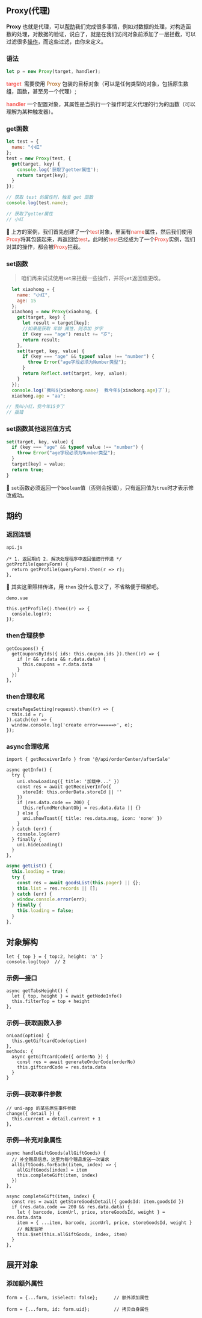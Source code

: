 ## Proxy(代理)

**Proxy** 也就是代理，可以[帮助](https://www.jianshu.com/p/77eaaf34e732)我们完成很多事情，例如对数据的处理，对构造函数的处理，对数据的验证，说白了，就是在我们访问对象前添加了一层拦截，可以过滤很多[操作](https://developer.mozilla.org/zh-CN/docs/Web/JavaScript/Reference/Global_Objects/Proxy)，而这些过滤，由你来定义。



### 语法

```javascript
let p = new Proxy(target, handler);
```

<span style="color: #f7534f;font-weight:600">target  </span>需要使用 <span style="color: #a50">Proxy</span> 包装的目标对象（可以是任何类型的对象，包括原生数组，函数，甚至另一个代理）;

<span style="color: #f7534f;font-weight:600">handler </span>一个配置对象，其属性是当执行一个操作时定义代理的行为的函数（可以理解为某种触发器）。



### get函数

```javascript
let test = {
  name: "小红"
};
test = new Proxy(test, {
  get(target, key) {
    console.log('获取了getter属性');
    return target[key];
  }
});

// 获取 test 的属性时，触发 get 函数
console.log(test.name);

// 获取了getter属性
// 小红
```

:turtle: 上方的案例，我们首先创建了一个<span style="color: #e63e31">test</span>对象，里面有<span style="color: #e63e31">name</span>属性，然后我们使用<span style="color: #e63e31">Proxy</span>将其包装起来，再返回给<span style="color: #e63e31">test</span>，此时的<span style="color: #e63e31">test</span>已经成为了一个<span style="color: #e63e31">Proxy</span>实例，我们对其的操作，都会被<span style="color: #e63e31">Proxy</span>拦截。



### set函数

>  咱们再来试试使用`set`来拦截一些操作，并将`get`返回值更改。

```javascript
  let xiaohong = {
    name: "小红",
    age: 15
  };
  xiaohong = new Proxy(xiaohong, {
    get(target, key) {
      let result = target[key];
      //如果是获取 年龄 属性，则添加 岁字
      if (key === "age") result += "岁";
      return result;
    },
    set(target, key, value) {
      if (key === "age" && typeof value !== "number") {
        throw Error("age字段必须为Number类型");
      }
      return Reflect.set(target, key, value);
    }
  });
  console.log(`我叫${xiaohong.name}  我今年${xiaohong.age}了`);
  xiaohong.age = "aa";

// 我叫小红，我今年15岁了
// 报错
```



### set函数其他返回值方式

```javascript
set(target, key, value) {
  if (key === "age" && typeof value !== "number") {
    throw Error("age字段必须为Number类型");
  }
  target[key] = value;
  return true;
}
```

:ghost: `set`函数必须返回一个`boolean`值（否则会报错），只有返回值为`true`时才表示修改成功。



## 期约

### 返回连锁

`api.js`

```react
/* 1. 返回期约 2. 解决处理程序中返回值进行传递 */
getProfile(queryForm) {
  return getProfile(queryForm).then(r => r);
},
```

:ghost: 其实这里照样传递，用 `then` 没什么意义了，不省略便于理解吧。

`demo.vue`

```react
this.getProfile().then((r) => {
  console.log(r);
});
```



### then合理获参

```react
getCoupons() {
  getCouponsByIds({ ids: this.coupon.ids }).then((r) => {
    if (r && r.data && r.data.data) {
      this.coupons = r.data.data
    }
  })
},
```



### then合理收尾

```react
createPageSetting(request).then((r) => {
  this.id = r;
}).catch((e) => {
  window.console.log('create error======>', e);
});
```



### async合理收尾

```react
import { getReceiverInfo } from '@/api/orderCenter/afterSale'

async getInfo() {
  try {
    uni.showLoading({ title: '加载中...' })
    const res = await getReceiverInfo({
      storeId: this.orderData.storeId || ''
    })
    if (res.data.code == 200) {
      this.refundMerchantObj = res.data.data || {}
    } else {
      uni.showToast({ title: res.data.msg, icon: 'none' })
    }
  } catch (err) {
    console.log(err)
  } finally {
    uni.hideLoading()
  }
},
```



```javascript
async getList() {
  this.loading = true;
  try {
    const res = await goodsList(this.pager) || {};
    this.list = res.records || [];
  } catch (err) {
    window.console.error(err);
  } finally {
    this.loading = false;
  }
},
```





## 对象解构

```react
let { top } = { top:2, height: 'a' }
console.log(top)  // 2
```



### 示例—接口

```react
async getTabsHeight() {
  let { top, height } = await getNodeInfo()
  this.filterTop = top + height
},
```



### 示例—获取函数入参

```react
onLoad(option) {
  this.getGiftcardCode(option)
},
methods: {
  async getGiftcardCode({ orderNo }) {
    const res = await generateOrderCode(orderNo)
    this.giftcardCode = res.data.data
  }
}
```



### 示例—获取事件参数

```react
// uni-app 的某些原生事件参数
change({ detail }) {
  this.current = detail.current + 1
},
```



### 示例—补充对象属性

```react
async handleGiftGoods(allGiftGoods) {
  // 补全赠品信息，这里为每个赠品发送一次请求
  allGiftGoods.forEach((item, index) => {
    allGiftGoods[index] = item
    this.completeGift(item, index)
  })
},
    
async completeGift(item, index) {
  const res = await getStoreGoodsDetail({ goodsId: item.goodsId })
  if (res.data.code == 200 && res.data.data) {
    let { barcode, iconUrl, price, storeGoodsId, weight } = res.data.data
    item = { ...item, barcode, iconUrl, price, storeGoodsId, weight }
    // 触发监听
    this.$set(this.allGiftGoods, index, item)
  }
},
```



## 展开对象



### 添加额外属性

```react
form = {...form, isSelect: false};      // 额外添加属性

form = {...form, id: form.uid};         // 拷贝自身属性
```



